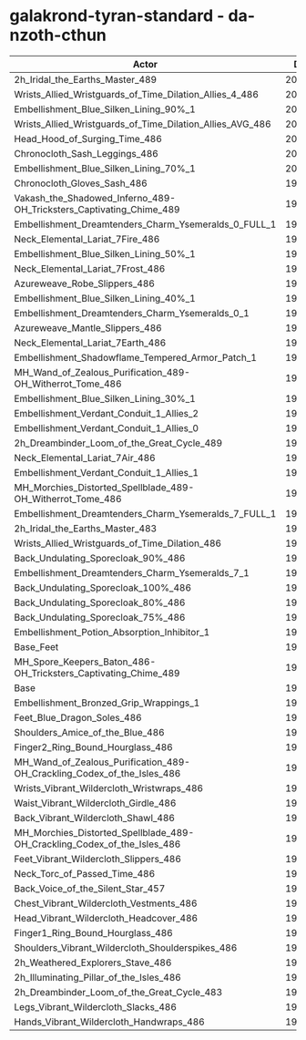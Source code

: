 # galakrond-tyran-standard - da-nzoth-cthun
| Actor | DPS | Increase |
|---|:---:|:---:|
|2h_Iridal_the_Earths_Master_489|200944|1.46%|
|Wrists_Allied_Wristguards_of_Time_Dilation_Allies_4_486|200797|1.39%|
|Embellishment_Blue_Silken_Lining_90%_1|200736|1.36%|
|Wrists_Allied_Wristguards_of_Time_Dilation_Allies_AVG_486|200316|1.14%|
|Head_Hood_of_Surging_Time_486|200247|1.11%|
|Chronocloth_Sash_Leggings_486|200241|1.11%|
|Embellishment_Blue_Silken_Lining_70%_1|200177|1.07%|
|Chronocloth_Gloves_Sash_486|199944|0.96%|
|Vakash_the_Shadowed_Inferno_489-OH_Tricksters_Captivating_Chime_489|199833|0.90%|
|Embellishment_Dreamtenders_Charm_Ysemeralds_0_FULL_1|199525|0.75%|
|Neck_Elemental_Lariat_7Fire_486|199485|0.73%|
|Embellishment_Blue_Silken_Lining_50%_1|199480|0.72%|
|Neck_Elemental_Lariat_7Frost_486|199431|0.70%|
|Azureweave_Robe_Slippers_486|199280|0.62%|
|Embellishment_Blue_Silken_Lining_40%_1|199241|0.60%|
|Embellishment_Dreamtenders_Charm_Ysemeralds_0_1|199155|0.56%|
|Azureweave_Mantle_Slippers_486|199105|0.53%|
|Neck_Elemental_Lariat_7Earth_486|199104|0.53%|
|Embellishment_Shadowflame_Tempered_Armor_Patch_1|199081|0.52%|
|MH_Wand_of_Zealous_Purification_489-OH_Witherrot_Tome_486|199002|0.48%|
|Embellishment_Blue_Silken_Lining_30%_1|198994|0.48%|
|Embellishment_Verdant_Conduit_1_Allies_2|198992|0.48%|
|Embellishment_Verdant_Conduit_1_Allies_0|198913|0.44%|
|2h_Dreambinder_Loom_of_the_Great_Cycle_489|198909|0.43%|
|Neck_Elemental_Lariat_7Air_486|198883|0.42%|
|Embellishment_Verdant_Conduit_1_Allies_1|198843|0.40%|
|MH_Morchies_Distorted_Spellblade_489-OH_Witherrot_Tome_486|198839|0.40%|
|Embellishment_Dreamtenders_Charm_Ysemeralds_7_FULL_1|198822|0.39%|
|2h_Iridal_the_Earths_Master_483|198691|0.32%|
|Wrists_Allied_Wristguards_of_Time_Dilation_486|198624|0.29%|
|Back_Undulating_Sporecloak_90%_486|198577|0.27%|
|Embellishment_Dreamtenders_Charm_Ysemeralds_7_1|198547|0.25%|
|Back_Undulating_Sporecloak_100%_486|198496|0.23%|
|Back_Undulating_Sporecloak_80%_486|198440|0.20%|
|Back_Undulating_Sporecloak_75%_486|198439|0.20%|
|Embellishment_Potion_Absorption_Inhibitor_1|198390|0.17%|
|Base_Feet|198249|0.10%|
|MH_Spore_Keepers_Baton_486-OH_Tricksters_Captivating_Chime_489|198211|0.08%|
|Base|198049|0.00%|
|Embellishment_Bronzed_Grip_Wrappings_1|198029|-0.01%|
|Feet_Blue_Dragon_Soles_486|197919|-0.07%|
|Shoulders_Amice_of_the_Blue_486|197899|-0.08%|
|Finger2_Ring_Bound_Hourglass_486|197835|-0.11%|
|MH_Wand_of_Zealous_Purification_489-OH_Crackling_Codex_of_the_Isles_486|197790|-0.13%|
|Wrists_Vibrant_Wildercloth_Wristwraps_486|197790|-0.13%|
|Waist_Vibrant_Wildercloth_Girdle_486|197779|-0.14%|
|Back_Vibrant_Wildercloth_Shawl_486|197623|-0.22%|
|MH_Morchies_Distorted_Spellblade_489-OH_Crackling_Codex_of_the_Isles_486|197593|-0.23%|
|Feet_Vibrant_Wildercloth_Slippers_486|197572|-0.24%|
|Neck_Torc_of_Passed_Time_486|197529|-0.26%|
|Back_Voice_of_the_Silent_Star_457|197451|-0.30%|
|Chest_Vibrant_Wildercloth_Vestments_486|197444|-0.31%|
|Head_Vibrant_Wildercloth_Headcover_486|197417|-0.32%|
|Finger1_Ring_Bound_Hourglass_486|197217|-0.42%|
|Shoulders_Vibrant_Wildercloth_Shoulderspikes_486|197123|-0.47%|
|2h_Weathered_Explorers_Stave_486|197052|-0.50%|
|2h_Illuminating_Pillar_of_the_Isles_486|197014|-0.52%|
|2h_Dreambinder_Loom_of_the_Great_Cycle_483|196936|-0.56%|
|Legs_Vibrant_Wildercloth_Slacks_486|196829|-0.62%|
|Hands_Vibrant_Wildercloth_Handwraps_486|196695|-0.68%|
